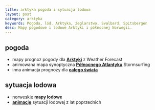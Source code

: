 ```yaml
---
title: arktyka pogoda i sytuacja lodowa
layout: post
category: arktyka
keywords: Pogoda, lód, Arktyka, żeglarstwo, Svalbard, Spitsbergen
desc: Mapy pogodowe i lodowe Arktyki i północnej Norwegii. 
---
```



pogoda
------
* mapy prognoz pogody dla **[Arktyki](http://www.weather-forecast.com/maps/Arctic)** z Weather Forecast
* animowana mapa synoptyczna **[Północnego Atlantyku](http://www.stormsurfing.com/cgi/display_alt.cgi?a=natla_slp)** Stormsurfing
* inna animacja prognozy dla **[całego świata](https://www.windyty.com/?69.915,-2.988,4)**


sytuacja lodowa
---------------
* norweskie **[mapy lodowe](http://polarview.met.no/)**
* **[animacje](http://nsidc.org/cryosphere/sotc/sea_ice_animation.html)** sytuacji lodowej z lat poprzednich